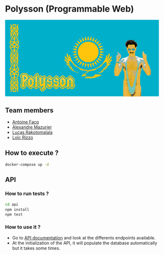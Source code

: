 # Polysson (Programmable Web)

![Emblem](emblem.png "Emblem")

## Team members

- [Antoine Facq](https://github.com/AntoineFacq)
- [Alexandre Mazurier](https://github.com/Alexandre-MAZURIER)
- [Lucas Rakotomalala](https://github.com/LucasRakotomalala)
- [Loïc Rizzo](https://github.com/Loic-Rizzo)

## How to execute ?

```sh
docker-compose up -d
```

## API

### How to run tests ?

```sh
cd api
npm install
npm test
```

### How to use it ?

- Go to [API documentation](http://localhost:3000/v1/api) and look at the differents endpoints available.
- At the initialization of the API, it will populate the database automatically but it takes some times.
